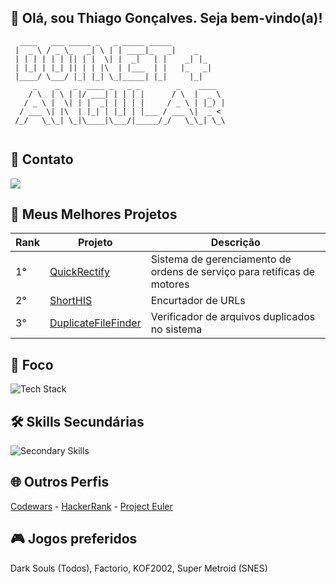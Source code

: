<h2>👋 Olá, sou Thiago Gonçalves. Seja bem-vindo(a)!</h2>

```
  ____   ___ _____ _   _ _____ _____            
 |  _ \ / _ \_   _| \ | | ____|_   _|    _      
 | | | | | | || | |  \| |  _|   | |    _| |_    
 | |_| | |_| || | | |\  | |___  | |   |_   _|   
 |____/ \___/ |_| |_| \_|_____| |_|     |_|     
     _    _   _  ____ _   _ _        _    ____  
    / \  | \ | |/ ___| | | | |      / \  |  _ \ 
   / _ \ |  \| | |  _| | | | |     / _ \ | |_) |
  / ___ \| |\  | |_| | |_| | |___ / ___ \|  _ < 
 /_/   \_\_| \_|\____|\___/|_____/_/   \_\_| \_\
                                                                                                
```
<h2>👤 Contato </h2>

<a href="https://www.linkedin.com/in/thiago-gon%C3%A7alves-souza/" target="_blank" rel="noopener noreferrer">
  <img src="https://img.shields.io/badge/LinkedIn-0077B5?style=for-the-badge&logo=linkedin&logoColor=white" />
</a>

<h2>🚀 Meus Melhores Projetos</h2>

<table>
  <thead>
    <tr>
      <th>Rank</th>
      <th>Projeto</th>
      <th>Descrição</th>
    </tr>
  </thead>
  <tbody align="left">
    <tr>
      <td>1°</td>
      <td><a href="https://github.com/thiago-james55/quickrectify" target="_blank" rel="noopener noreferrer">QuickRectify</a></td>
      <td>Sistema de gerenciamento de ordens de serviço para retíficas de motores</td>
    </tr>
    <tr>
      <td>2°</td>
      <td><a href="https://github.com/thiago-james55/shorthis" target="_blank" rel="noopener noreferrer">ShortHIS</a></td>
      <td>Encurtador de URLs</td>
    </tr>
    <tr>
      <td>3°</td>
      <td><a href="https://github.com/thiago-james55/javaDuplicateFileFinder" target="_blank" rel="noopener noreferrer">DuplicateFileFinder</a></td>
      <td>Verificador de arquivos duplicados no sistema</td>
    </tr>
  </tbody>
</table>

<h2>🎯 Foco</h2>
<img src="https://skillicons.dev/icons?i=dotnet,angular,docker,mysql" alt="Tech Stack" />

<h2>🛠️ Skills Secundárias</h2>
<img src="https://skillicons.dev/icons?i=spring,androidstudio,ts,photoshop,unity,godot" alt="Secondary Skills" />

<h2>🌐 Outros Perfis</h2>

<p>
<a href="https://www.codewars.com/users/thiago_james55" target="_blank" rel="noopener noreferrer">Codewars</a> - 
<a href="https://www.hackerrank.com/tsyhwh55" target="_blank" rel="noopener noreferrer">HackerRank</a> - 
<a href="https://projecteuler.net/" target="_blank" rel="noopener noreferrer">Project Euler</a>
</p>

<h2>🎮 Jogos preferidos</h2>
<p>Dark Souls (Todos), Factorio, KOF2002, Super Metroid (SNES)</p>
